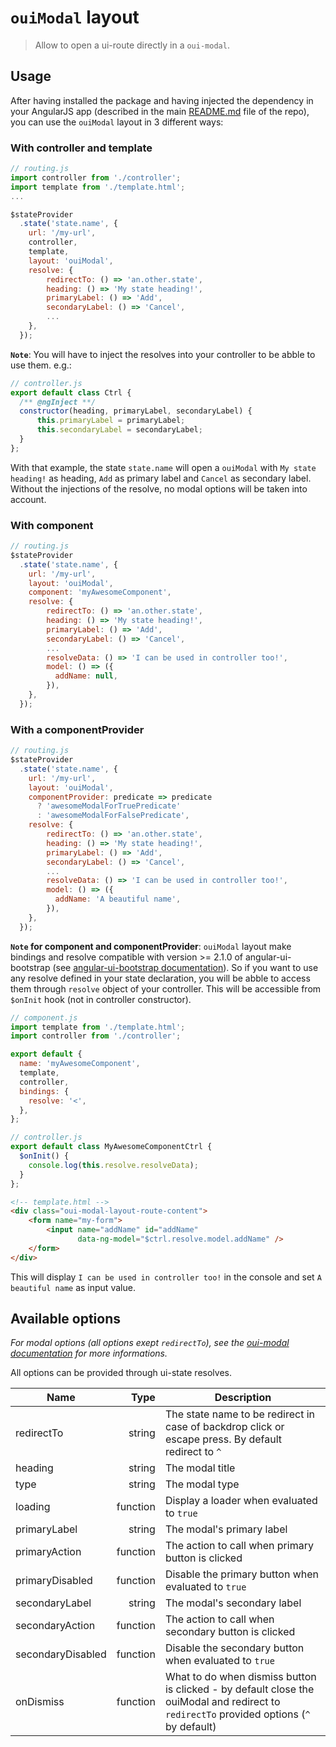 # `ouiModal` layout

> Allow to open a ui-route directly in a `oui-modal`.

## Usage

After having installed the package and having injected the dependency in your AngularJS app (described in the main [README.md](ovh-ux/manager/tree/master/packages/components/ng-ui-router-layout/README.md) file of the repo), you can use the `ouiModal` layout in 3 different ways:

### With controller and template

```js
// routing.js
import controller from './controller';
import template from './template.html';
...

$stateProvider
  .state('state.name', {
    url: '/my-url',
    controller,
    template,
    layout: 'ouiModal',
    resolve: {
        redirectTo: () => 'an.other.state',
        heading: () => 'My state heading!',
        primaryLabel: () => 'Add',
        secondaryLabel: () => 'Cancel',
        ...
    },
  });
```

**`Note`**: You will have to inject the resolves into your controller to be abble to use them. e.g.:

```js
// controller.js
export default class Ctrl {
  /** @ngInject **/
  constructor(heading, primaryLabel, secondaryLabel) {
      this.primaryLabel = primaryLabel;
      this.secondaryLabel = secondaryLabel;
  }
};
```

With that example, the state `state.name` will open a `ouiModal` with `My state heading!` as heading, `Add` as primary label and `Cancel` as secondary label.
Without the injections of the resolve, no modal options will be taken into account.

### With component

```js
// routing.js
$stateProvider
  .state('state.name', {
    url: '/my-url',
    layout: 'ouiModal',
    component: 'myAwesomeComponent',
    resolve: {
        redirectTo: () => 'an.other.state',
        heading: () => 'My state heading!',
        primaryLabel: () => 'Add',
        secondaryLabel: () => 'Cancel',
        ...
        resolveData: () => 'I can be used in controller too!',
        model: () => ({
          addName: null,
        }),
    },
  });
```

### With a componentProvider

```js
// routing.js
$stateProvider
  .state('state.name', {
    url: '/my-url',
    layout: 'ouiModal',
    componentProvider: predicate => predicate
      ? 'awesomeModalForTruePredicate'
      : 'awesomeModalForFalsePredicate',
    resolve: {
        redirectTo: () => 'an.other.state',
        heading: () => 'My state heading!',
        primaryLabel: () => 'Add',
        secondaryLabel: () => 'Cancel',
        ...
        resolveData: () => 'I can be used in controller too!',
        model: () => ({
          addName: 'A beautiful name',
        }),
    },
  });
```

**`Note` for component and componentProvider**: `ouiModal` layout make bindings and resolve compatible with version >= 2.1.0 of angular-ui-bootstrap (see [angular-ui-bootstrap documentation](https://angular-ui.github.io/bootstrap/versioned-docs/2.1.0/#/modal)). So if you want to use any resolve defined in your state declaration, you will be abble to access them through `resolve` object of your controller. This will be accessible from `$onInit` hook (not in controller constructor).

```js
// component.js
import template from './template.html';
import controller from './controller';

export default {
  name: 'myAwesomeComponent',
  template,
  controller,
  bindings: {
    resolve: '<',
  },
};
```

```js
// controller.js
export default class MyAwesomeComponentCtrl {
  $onInit() {
    console.log(this.resolve.resolveData);
  }
};
```

```html
<!-- template.html -->
<div class="oui-modal-layout-route-content">
    <form name="my-form">
        <input name="addName" id="addName"
               data-ng-model="$ctrl.resolve.model.addName" />
    </form>
</div>
```

This will display `I can be used in controller too!` in the console and set `A beautiful name` as input value.

## Available options

*For modal options (all options exept `redirectTo`), see the [oui-modal documentation](https://ovh-ux.github.io/ovh-ui-kit/?path=/story/components-modal--simple) for more informations.*

All options can be provided through ui-state resolves.

| Name              | Type           | Description
| -----             |-----:          | ----
| redirectTo        | string         | The state name to be redirect in case of backdrop click or escape press. By default redirect to `^`
| heading           | string         | The modal title
| type              | string         | The modal type
| loading           | function       | Display a loader when evaluated to `true`
| primaryLabel      | string         | The modal's primary label
| primaryAction     | function       | The action to call when primary button is clicked
| primaryDisabled   | function       | Disable the primary button when evaluated to `true`
| secondaryLabel    | string         | The modal's secondary label
| secondaryAction   | function       | The action to call when secondary button is clicked
| secondaryDisabled | function       | Disable the secondary button when evaluated to `true`
| onDismiss         | function       | What to do when dismiss button is clicked - by default close the ouiModal and redirect to `redirectTo` provided options (`^` by default)
